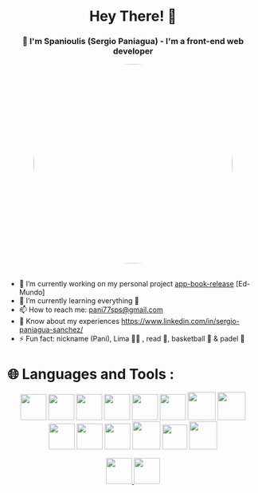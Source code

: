 <div id="header" align="center">
  <h1 align="center">Hey There! 👋 </h1>
  <h3>👨 I'm Spanioulis (Sergio Paniagua) - I'm a front-end web developer</h3>
  <img src="https://media.giphy.com/media/3owzW5c1tPq63MPmWk/giphy.gif](https://media.giphy.com/media/3owzW5c1tPq63MPmWk/giphy.gif" width="400" style="border-radius: 50%;"/>
 </div>
 
 <div style="margin-top: 2rem">
  <ul>
  <li>🔭 I’m currently working on my personal project <a href="https://github.com/Spanioulis/app-book-released">app-book-release</a> [Ed-Mundo]</li>
  <li>🌱 I’m currently learning everything 🧠</li>
  <li>📫 How to reach me:
    <a href="mailto:pani77sps@gmail.com">pani77sps@gmail.com</a>
    </li>
  <li>📄 Know about my experiences 
    <a href="https://www.linkedin.com/in/sergio-paniagua-sanchez/">https://www.linkedin.com/in/sergio-paniagua-sanchez/</a>
  </li>
  <li>⚡ Fun fact: nickname (Pani), Lima 🐾🐶 , read 📖, basketball 🏀 & padel 🎾</li>
  </ul>
  </div>
   
  <h1>🌐 Languages and Tools :</h1>
  <p align="center">
  <a href="https://beta.reactjs.org/" style="text-decoration: none">
    <img src="https://user-images.githubusercontent.com/97700906/216308156-f85a067e-808d-4f86-901f-9d66707cbfb3.svg" width="52px" height="52px"/>
  </a>
  <a href="https://redux.js.org/" style="text-decoration: none">
    <img src="https://user-images.githubusercontent.com/97700906/216309833-fdf66a92-a9c5-4b9b-9b9f-50e335892a10.svg" width="52px" height="52px"/>
  </a>
  <a href="https://javascript.info/" style="text-decoration: none">
    <img src="https://user-images.githubusercontent.com/97700906/216310151-aa95ae94-772e-4315-9868-d82b8a718e0f.svg" width="52px" height="52px"/>
  </a>
  <a href="https://www.typescriptlang.org/" style="text-decoration: none">
    <img src="https://user-images.githubusercontent.com/97700906/216310343-01211d06-7810-404a-9253-174243c57011.svg" width="52px" height="52px"/>
  </a>
  <a href="https://developer.mozilla.org/es/docs/Web/HTML" style="text-decoration: none">
    <img src="https://user-images.githubusercontent.com/97700906/216310960-b2ae975e-2859-41d5-9ab5-57e2ec435d47.svg" width="52px" height="52px"/>
  </a>
  <a href="https://developer.mozilla.org/es/docs/Web/CSS" style="text-decoration: none">
    <img src="https://user-images.githubusercontent.com/97700906/216311170-2da2f16f-f51e-4b1b-bba3-5d39710118dd.svg" width="52px" height="52px"/>
  </a>
  <a href="https://getbootstrap.com/" style="text-decoration: none">
    <img src="https://user-images.githubusercontent.com/97700906/216311248-cae96156-bde6-4e8a-89b0-4698cf7e0092.svg" width="56px" height="56px"/>
  </a>
  <a href="https://tailwindcss.com/" style="text-decoration: none">
    <img src="https://user-images.githubusercontent.com/97700906/216312485-76c5c68e-b4c5-4a22-acdc-f0a9cab92cf8.svg" width="56px" height="56px"/>
  </a>
  <a href="https://styled-components.com/" style="text-decoration: none">
    <img src="https://user-images.githubusercontent.com/97700906/216312780-02dd8249-01b0-4eb8-8e37-82a145cd0f2c.svg" width="52px" height="52px"/>
  </a>  
  <a href="https://vitejs.dev/" style="text-decoration: none">
    <img src="https://user-images.githubusercontent.com/97700906/216313831-b0de2d92-a277-430b-af67-35c8d2c40bb0.svg" width="52px" height="52px"/>
  </a>
  <a href="https://nodejs.org/en/" style="text-decoration: none">
    <img src="https://user-images.githubusercontent.com/97700906/216311425-3b8c23bd-3c57-4db7-9106-9ac5bdd88d97.svg" width="52px" height="52px"/>
  </a>
  <a href="https://firebase.google.com/" style="text-decoration: none">
    <img src="https://user-images.githubusercontent.com/97700906/216311654-a8b59f13-5f10-4796-8a44-d4d607d933e6.svg" width="56px" height="56px"/>
  </a>
  <a href="https://code.visualstudio.com/" style="text-decoration: none">
    <img src="https://user-images.githubusercontent.com/97700906/216311864-b74bee46-dde4-426b-812b-3b69e89a7614.svg" width="50px" height="50px"/>
  </a>
  <a href="https://git-scm.com/" style="text-decoration: none">
    <img src="https://user-images.githubusercontent.com/97700906/216311772-f63aff81-b4a3-492f-bb5f-393299ca23db.svg" width="56px" height="56px"/>
  </a>
</p>
  <div id="header" align="center">
  <p>
   <a href="https://github.com/Spanioulis?tab=repositories">
     <img src="https://user-images.githubusercontent.com/97700906/216315750-8e21283a-1ba9-41d8-a9cc-b447e5c684a5.svg" width="52px" height="52px"/>
  </a>
  <a href="https://www.linkedin.com/in/sergio-paniagua-s%C3%A1nchez/">
    <img src="https://user-images.githubusercontent.com/97700906/216312018-7342156f-fae5-4610-a473-240db49a35da.svg" width="52px" height="52px"/>
  </a>
    </p>
 </div>
 

<!-- 
https://www.youtube.com/watch?v=NVibWKkon74
<li>👯 I’m looking to collaborate on ...</li>
<li>🤔 I’m looking for help with ...</li>
<li>💬 Ask me about ...</li>
<li>😄 Pronouns: ...</li>
  </ul>

<!-- gif -->


     
  
